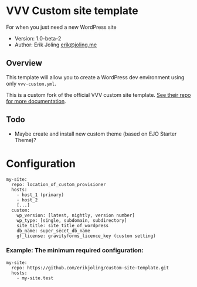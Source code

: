 # VVV Custom site template
For when you just need a new WordPress site

- Version: 1.0-beta-2
- Author: Erik Joling <erik@joling.me>

## Overview
This template will allow you to create a WordPress dev environment using only `vvv-custom.yml`.

This is a custom fork of the official VVV custom site template. [See their repo for more documentation](https://github.com/Varying-Vagrant-Vagrants/custom-site-template).

## Todo
- Maybe create and install new custom theme (based on EJO Starter Theme)?

# Configuration

```
my-site:
  repo: location_of_custom_provisioner
  hosts:
    - host_1 (primary)
    - host_2
    [...]
  custom:
    wp_version: [latest, nightly, version number]
    wp_type: [single, subdomain, subdirectory]
    site_title: site_title_of_wordpress
    db_name: super_secet_db_name
    gf_license: gravityforms_licence_key (custom setting)

```

### Example: The minimum required configuration:

```
my-site:
  repo: https://github.com/erikjoling/custom-site-template.git
  hosts:
    - my-site.test
```